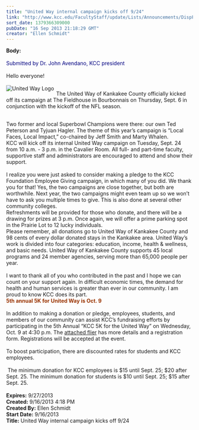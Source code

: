 ```yaml
---
title: "United Way internal campaign kicks off 9/24"
link: "http://www.kcc.edu/FacultyStaff/update/Lists/Announcements/DispForm.aspx?ID=1249"
sort_date: 1379366309000
pubDate: "16 Sep 2013 21:18:29 GMT"
creator: "Ellen Schmidt"
---
```


<div><b>Body:</b> <div class="ExternalClass0760EF4ED7F247AC86F57747993BB683">
<div><br /><font color="#000080">Submitted by Dr. John Avendano, KCC president</font></div>
<div><br />Hello everyone!</div>
<div><br />
<div style="float:left;margin-right:6px"><img alt="United Way Logo" src="/FacultyStaff/update/PublishingImages/United%20Way.jpg" /></div>
<p>The United Way of Kankakee County officially kicked off its campaign at The Fieldhouse in Bourbonnais on Thursday, Sept. 6 in conjunction with the kickoff of the NFL season. </p></div>
<div> </div>
<div>Two former and local Superbowl Champions were there: our own Ted Peterson and Tyjuan Hagler. The theme of this year’s campaign is “Local Faces, Local Impact,” co-chaired by Jeff Smith and Marty Whalen. <br /></div>
<div>KCC will kick off its internal United Way campaign on Tuesday, Sept. 24 from 10 a.m. - 3 p.m. in the Cavalier Room. All full- and part-time faculty, supportive staff and administrators are encouraged to attend and show their support. </div>
<div> </div>
<div>I realize you were just asked to consider making a pledge to the KCC Foundation Employee Giving campaign, in which many of you did. We thank you for that! Yes, the two campaigns are close together, but both are worthwhile. Next year, the two campaigns might even team up so we won’t have to ask you multiple times to give. This is also done at several other community colleges.  <br /></div>
<div>Refreshments will be provided for those who donate, and there will be a drawing for prizes at 3 p.m. Once again, we will offer a prime parking spot in the Prairie Lot to 12 lucky individuals.<br /></div>
<div>Please remember, all donations go to United Way of Kankakee County and 98 cents of every dollar donated stays in the Kankakee area. United Way’s work is divided into four categories: education, income, health &amp; wellness, and basic needs. United Way of Kankakee County supports 45 local programs and 24 member agencies, serving more than 65,000 people per year. </div>
<div> </div>
<div>
<div>I want to thank all of you who contributed in the past and I hope we can count on your support again. In difficult economic times, the demand for health and human services is greater than ever in our community. I am proud to know KCC does its part.<br /></div></div>
<div><font color="#993300"><strong>5th annual 5K for United Way is Oct. 9</strong></font></div>
<div> </div>
<div>In addition to making a donation or pledge, employees, students, and members of our community can assist KCC’s fundraising efforts by participating in the 5th Annual “KCC 5K for the United Way” on Wednesday, Oct. 9 at 4:30 p.m. The <a href="/Community/Documents/UnitedWay5k_2013flyer_pledgesheet.pdf">attached flier</a> has more details and a registration form. Registrations will be accepted at the event.<br /> </div>
<div>To boost participation, there are discounted rates for students and KCC employees. </div>
<div> </div>
<div> The minimum donation for KCC employees is $15 until Sept. 25; $20 after Sept. 25. The minimum donation for students is $10 until Sept. 25; $15 after Sept. 25.<br /><br /></div></div></div>
<div><b>Expires:</b> 9/27/2013</div>
<div><b>Created:</b> 9/16/2013 4:18 PM</div>
<div><b>Created By:</b> Ellen Schmidt</div>
<div><b>Start Date:</b> 9/16/2013</div>
<div><b>Title:</b> United Way internal campaign kicks off 9/24</div>
